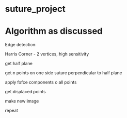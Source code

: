 # suture_project

# Algorithm as discussed

Edge detection

Harris Corner - 2 vertices, high sensitivity

get half plane

get n points on one side suture perpendicular to half plane

apply fofce components o all points 

get displaced points

make new image

repeat

